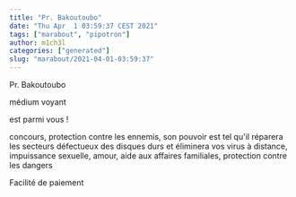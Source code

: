 ```yaml
---
title: "Pr. Bakoutoubo"
date: "Thu Apr  1 03:59:37 CEST 2021"
tags: ["marabout", "pipotron"]
author: m1ch3l
categories: ["generated"]
slug: "marabout/2021-04-01-03:59:37"
---
```


Pr. Bakoutoubo

médium voyant

est parmi vous !

concours, protection contre les ennemis, son pouvoir est tel qu'il réparera les secteurs défectueux des disques durs et éliminera vos virus à distance, impuissance sexuelle, amour, aide aux affaires familiales, protection contre les dangers

Facilité de paiement
